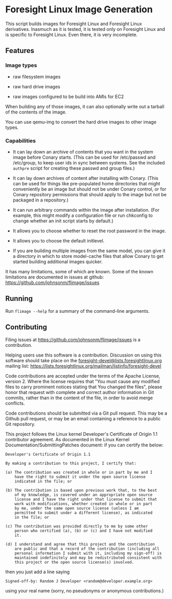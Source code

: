 Foresight Linux Image Generation
================================

This script builds images for Foresight Linux and Foresight Linux
derivatives.  Inasmuch as it is tested, it is tested only on
Foresight Linux and is specific to Foresight Linux.  Even there,
it is very incomplete.

Features
--------

### Image types ###

* raw filesystem images

* raw hard drive images

* raw images configured to be build into AMIs for EC2

When building any of those images, it can also optionally write out
a tarball of the contents of the image.

You can use qemu-img to convert the hard drive images to other image
types.


### Capabilities ###

* It can lay down an archive of contents that you want in the system
  image before Conary starts.  (This can be used for /etc/passwd and
  /etc/group, to keep user ids in sync between systems.  See the
  included `authpre` script for creating these passwd and group files.)

* It can lay down archives of content after installing with Conary.
  (This can be used for things like pre-populated home directories
  that might conveniently be an image but should not be under Conary
  control, or for Conary repository permissions that should apply
  to the image but not be packaged in a repository.)

* It can run arbitrary commands within the image after installation.
  (For example, this might modify a configuration file or run
  chkconfig to change whether an init script starts by default.)

* It allows you to choose whether to reset the root password
  in the image.

* It allows you to choose the default initlevel.

* If you are building multiple images from the same model, you can
  give it a directory in which to store model-cache files that allow
  Conary to get started building additional images quicker.

It has many limitations, some of which are known.  Some of the known
limitations are documented in issues at github:
https://github.com/johnsonm/flimage/issues


Running
-------

Run `flimage --help` for a summary of the command-line arguments.


Contributing
------------

Filing issues at https://github.com/johnsonm/flimage/issues is a
contribution.

Helping users use this software is a contribution.  Discussion on
using this software should take place on the
foresight-devel@lists.foresightlinux.org mailing list:
https://lists.foresightlinux.org/mailman/listinfo/foresight-devel

Code contributions are accepted under the terms of the Apache License,
version 2.  Where the license requires that "You must cause any
modified files to carry prominent notices stating that You changed
the files", please honor that request with complete and correct
author information in Git commits, rather than in the content of the
file, in order to avoid merge conflicts.

Code contributions should be submitted via a Git pull request.  This
may be a Github pull request, or may be an email containing a reference
to a public Git repository.

This project follows the Linux kernel Developer's Certificate of
Origin 1.1 contributor agreement.  As documented in the Linux Kernel
Documentation/SubmittingPatches document: if you can certify the
below:

    Developer's Certificate of Origin 1.1

    By making a contribution to this project, I certify that:

    (a) The contribution was created in whole or in part by me and I
        have the right to submit it under the open source license
        indicated in the file; or

    (b) The contribution is based upon previous work that, to the best
        of my knowledge, is covered under an appropriate open source
        license and I have the right under that license to submit that
        work with modifications, whether created in whole or in part
        by me, under the same open source license (unless I am
        permitted to submit under a different license), as indicated
        in the file; or

    (c) The contribution was provided directly to me by some other
        person who certified (a), (b) or (c) and I have not modified
        it.

    (d) I understand and agree that this project and the contribution
        are public and that a record of the contribution (including all
        personal information I submit with it, including my sign-off) is
        maintained indefinitely and may be redistributed consistent with
        this project or the open source license(s) involved.

then you just add a line saying

    Signed-off-by: Random J Developer <random@developer.example.org>

using your real name (sorry, no pseudonyms or anonymous contributions.)
